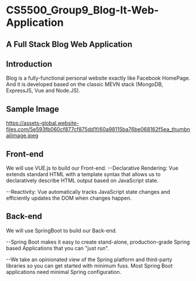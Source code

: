 # CS5500_Group9_Blog-It-Web-Application

## A Full Stack Blog Web Application

## Introduction

Blog is a fully-functional personal website exactly like Facebook HomePage. And it is developed based on the classic MEVN stack (MongoDB, ExpressJS, Vue and Node.JS).

## Sample Image
https://assets-global.website-files.com/5e593fb060cf877cf875dd1f/60a98115ba76be068162f5ea_thumbnailimage.jpeg


## Front-end

We will use VUE.js to build our Front-end. 
--Declarative Rendering: Vue extends standard HTML with a template syntax that allows us to declaratively describe HTML output based on JavaScript state.

--Reactivity: Vue automatically tracks JavaScript state changes and efficiently updates the DOM when changes happen.


## Back-end

We will use SpringBoot to build our Back-end.

--Spring Boot makes it easy to create stand-alone, production-grade Spring based Applications that you can "just run".

--We take an opinionated view of the Spring platform and third-party libraries so you can get started with minimum fuss. Most Spring Boot applications need minimal Spring configuration.



